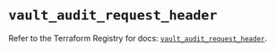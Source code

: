 # `vault_audit_request_header`

Refer to the Terraform Registry for docs: [`vault_audit_request_header`](https://registry.terraform.io/providers/hashicorp/vault/4.4.0/docs/resources/audit_request_header).

